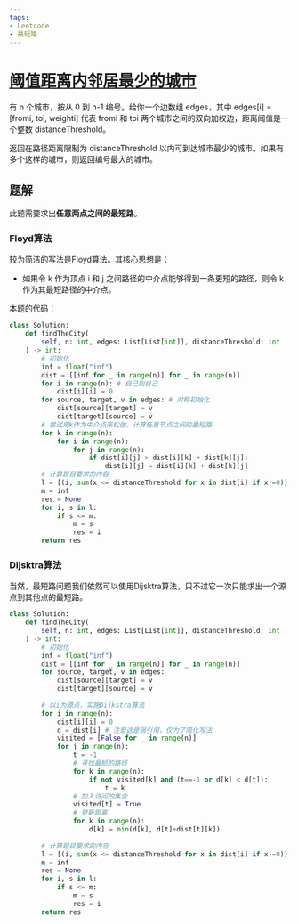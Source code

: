 ```yaml
---
tags:
- Leetcode
- 最短路
---
```


# [阈值距离内邻居最少的城市](https://leetcode.cn/problems/find-the-city-with-the-smallest-number-of-neighbors-at-a-threshold-distance/)

有 n 个城市，按从 0 到 n-1 编号。给你一个边数组 edges，其中 edges[i] = [fromi, toi, weighti] 代表 fromi 和 toi 两个城市之间的双向加权边，距离阈值是一个整数 distanceThreshold。

返回在路径距离限制为 distanceThreshold 以内可到达城市最少的城市。如果有多个这样的城市，则返回编号最大的城市。

## 题解

此题需要求出**任意两点之间的最短路**。

### Floyd算法

较为简洁的写法是Floyd算法。其核心思想是：

- 如果令 k 作为顶点 i 和 j 之间路径的中介点能够得到一条更短的路径，则令 k 作为其最短路径的中介点。

本题的代码：

```python
class Solution:
    def findTheCity(
        self, n: int, edges: List[List[int]], distanceThreshold: int
    ) -> int:
        # 初始化
        inf = float("inf")
        dist = [[inf for _ in range(n)] for _ in range(n)]
        for i in range(n): # 自己到自己
            dist[i][i] = 0
        for source, target, v in edges: # 对称初始化
            dist[source][target] = v
            dist[target][source] = v
        # 尝试用k作为中介点来松弛，计算任意节点之间的最短路
        for k in range(n):
            for i in range(n):
                for j in range(n):
                    if dist[i][j] > dist[i][k] + dist[k][j]:
                        dist[i][j] = dist[i][k] + dist[k][j]
        # 计算题目要求的内容
        l = [(i, sum(x <= distanceThreshold for x in dist[i] if x!=0)) for i in range(n)]
        m = inf
        res = None
        for i, s in l:
            if s <= m:
                m = s
                res = i
        return res

```

### Dijsktra算法

当然，最短路问题我们依然可以使用Dijsktra算法，只不过它一次只能求出一个源点到其他点的最短路。

```python
class Solution:
    def findTheCity(
        self, n: int, edges: List[List[int]], distanceThreshold: int
    ) -> int:
        # 初始化
        inf = float("inf")
        dist = [[inf for _ in range(n)] for _ in range(n)]
        for source, target, v in edges:
            dist[source][target] = v
            dist[target][source] = v
        
        # 以i为源点，实施Dijkstra算法
        for i in range(n):
            dist[i][i] = 0
            d = dist[i] # 注意这是弱引用，仅为了简化写法
            visited = [False for _ in range(n)]
            for j in range(n):
                t = -1
                # 寻找最短的路径
                for k in range(n):
                    if not visited[k] and (t==-1 or d[k] < d[t]):
                        t = k
                # 加入访问的集合
                visited[t] = True
                # 更新距离
                for k in range(n):
                    d[k] = min(d[k], d[t]+dist[t][k])
        
        # 计算题目要求的内容
        l = [(i, sum(x <= distanceThreshold for x in dist[i] if x!=0)) for i in range(n)]
        m = inf
        res = None
        for i, s in l:
            if s <= m:
                m = s
                res = i
        return res
```
